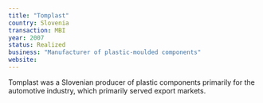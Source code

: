 ```yaml
---
title: "Tomplast"
country: Slovenia
transaction: MBI
year: 2007
status: Realized
business: "Manufacturer of plastic-moulded components"
website: 
---
```


Tomplast was a Slovenian producer of plastic components primarily for the automotive industry, which primarily served export markets.
